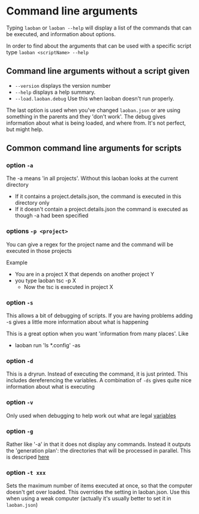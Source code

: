 # Command line arguments

Typing `laoban` or `laoban --help` will display a list of the commands that can be executed, and information about options.

In order to find about the arguments that can be used with a specific script type `laoban <scriptName> --help`

## Command line arguments without a script given

* `--version` displays the version number
* `--help` displays a help summary. 
* `--load.laoban.debug` Use this when laoban doesn't run properly.

The last option is used when you've changed `laoban.json` or are using something in the parents and they 'don't work'. 
The debug gives information about what is being loaded, and where from. It's not perfect, but might help.

## Common command line arguments for scripts

### option `-a`

The -a means 'in all projects'. Without this laoban looks at the current directory

* If it contains a project.details.json, the command is executed in this directory only
* If it doesn't contain a project.details.json the command is executed as though -a had been specified

### options `-p <project>`

You can give a regex for the project name and the command will be executed in those projects

Example

* You are in a project X that depends on another project Y
* you type laoban tsc -p X
    * Now the tsc is executed in project X

### option `-s`

This allows a bit of debugging of scripts. If you are having problems adding -s gives a little more information about
what is happening

This is a great option when you want 'information from many places'. Like

* laoban run 'ls *.config' -as

### option `-d`

This is a dryrun. Instead of executing the command, it is just printed. This includes dereferencing the variables. A
combination of `-ds` gives quite nice information about what is executing

### option `-v`

Only used when debugging to help work out what are legal [variables](VARIABLES.md)

### option `-g`

Rather like '-a' in that it does not display any commands. Instead it outputs the 'generation plan': the directories
that will be processed in parallel. This is descriped [here](PROJECTS.md)

### option `-t xxx`

Sets the maximum number of items executed at once, so that the computer doesn't get over loaded. This overrides the
setting in laoban.json. Use this when using a weak computer (actually it's usually better to set it in `laoban.json`)
